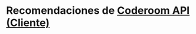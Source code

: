 # Recomendaciones de [Coderoom API (Cliente)](https://github.com/CodeRoomMX/coderoom-api/tree/master/public)
